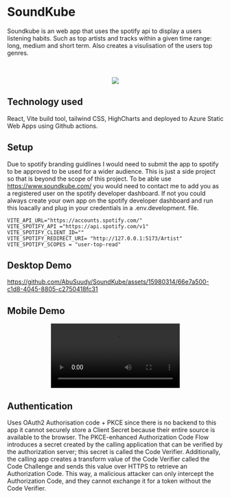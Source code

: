 # SoundKube

Soundkube is an web app that uses the spotify api to display a users listening habits. Such as top artists and tracks within a given time range: long, medium and short term. Also creates a visulisation of the users top genres. <br>  <br> <br>

<p align="center">
 <img src="https://github.com/AbuSuudy/SoundKube/assets/15980314/d199f513-a130-4e0c-b7f6-9ca091ea332c"/>
</p>

## Technology used 
React, Vite build tool, tailwind CSS, HighCharts and deployed to Azure Static Web Apps using Github actions. 

## Setup 
Due to spotify branding guidlines I would need to submit the app to spotify to be approved to be used for a wider audience. This is just a side project so that is beyond the scope of this project. To be able use https://www.soundkube.com/  you would need to contact me to add you as a registered user on the spotify developer dashboard. If not you could always create your own app on the spotify developer dashboard and run this loacally and plug in your credentials in a .env.development. file.

```comment
VITE_API_URL="https://accounts.spotify.com/"
VITE_SPOTIFY_API ="https://api.spotify.com/v1"
VITE_SPOTIFY_CLIENT_ID=""
VITE_SPOTIFY_REDIRECT_URI= "http://127.0.0.1:5173/Artist"
VITE_SPOTIFY_SCOPES = "user-top-read"
```

## Desktop Demo 

https://github.com/AbuSuudy/SoundKube/assets/15980314/66e7a500-c1d8-4045-8805-c2750418fc31

## Mobile Demo

<div align="center">
  <video  src="https://github.com/AbuSuudy/SoundKube/assets/15980314/68c662fd-6b2a-44bf-a2b6-f962ec1ab123" />
</div>
   
## Authentication 
Uses OAuth2 Authorisation code + PKCE since there is no backend to this app it cannot securely store a Client Secret because their entire source is available to the browser. The PKCE-enhanced Authorization Code Flow introduces a secret created by the calling application that can be verified by the authorization server; this secret is called the Code Verifier. Additionally, the calling app creates a transform value of the Code Verifier called the Code Challenge and sends this value over HTTPS to retrieve an Authorization Code. This way, a malicious attacker can only intercept the Authorization Code, and they cannot exchange it for a token without the Code Verifier.


